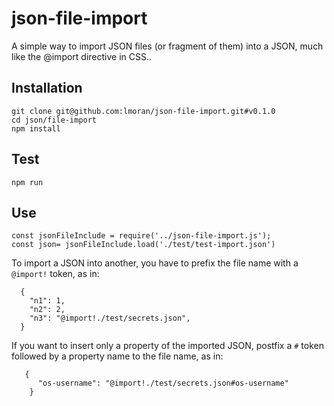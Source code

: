 # json-file-import

A simple way to import JSON files (or fragment of them) into a JSON, much like the @import directive in CSS..


## Installation

```
git clone git@github.com:lmoran/json-file-import.git#v0.1.0
cd json/file-import
npm install
```

## Test

```npm run```


## Use

```
const jsonFileInclude = require('../json-file-import.js');
const json= jsonFileInclude.load('./test/test-import.json')
```

To import a JSON into another, you have to prefix the file name with a `@import!` token, as in:
```
  {
    "n1": 1,
    "n2": 2,
    "n3": "@import!./test/secrets.json",
  }
```

If you want to insert only a property of the imported JSON, postfix a `#` token followed by a property name to the file name, as in:
```
   {
      "os-username": "@import!./test/secrets.json#os-username"
    }

```
